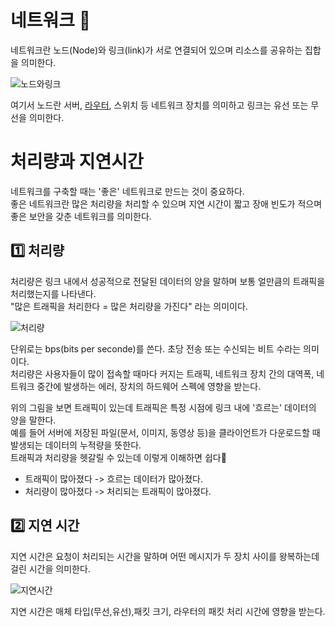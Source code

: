 # 네트워크 🛜

네트워크란 노드(Node)와 링크(link)가 서로 연결되어 있으며 리소스를 공유하는 집합을 의미한다.

![노드와링크](https://velog.velcdn.com/images/dev2022/post/dd84ea7c-5341-4046-afbd-e807a7aca1e5/image.png)

여기서 노드란 서버, [라우터](https://github.com/imkh817/cs-stduy/blob/master/src/main/resources/templates/%EB%84%A4%ED%8A%B8%EC%9B%8C%ED%81%AC/%EB%84%A4%ED%8A%B8%EC%9B%8C%ED%81%AC%20%EA%B8%B0%EC%B4%88/%EB%9D%BC%EC%9A%B0%ED%84%B0.md), 스위치 등 네트워크 장치를 의미하고 링크는 유선 또는 무선을 의미한다.

# 처리량과 지연시간

네트워크를 구축할 때는 '좋은' 네트워크로 만드는 것이 중요하다.  
좋은 네트워크란 많은 처리량을 처리할 수 있으며 지연 시간이 짧고 장애 빈도가 적으며 좋은 보안을 갖춘 네트워크를 의미한다.

## 1️⃣ 처리량

처리량은 링크 내에서 성공적으로 전달된 데이터의 양을 말하며 보통 얼만큼의 트래픽을 처리했는지를 나타낸다.  
"많은 트래픽을 처리한다 = 많은 처리량을 가진다" 라는 의미이다.

![처리량](https://velog.velcdn.com/images/keeper1826/post/1bcad7aa-02c5-493d-9be1-b2bd048b8f74/image.png)

단위로는 bps(bits per seconde)를 쓴다. 초당 전송 또는 수신되는 비트 수라는 의미이다.  
처리량은 사용자들이 많이 접속할 때마다 커지는 트래픽, 네트워크 장치 간의 대역폭, 네트워크 중간에 발생하는 에러, 장치의 하드웨어 스펙에 영향을 받는다.

위의 그림을 보면 트래픽이 있는데 트래픽은 특정 시점에 링크 내에 '흐르는' 데이터의 양을 말한다.  
예를 들어 서버에 저장된 파일(문서, 이미지, 동영상 등)을 클라이언트가 다운로드할 때 발생되는 데이터의 누적량을 뜻한다.  
트래픽과 처리량을 헷갈릴 수 있는데 이렇게 이해하면 쉽다🤩

-   트래픽이 많아졌다 -> 흐르는 데이터가 많아졌다.
-   처리량이 많아졌다 -> 처리되는 트래픽이 많아졌다.

## 2️⃣ 지연 시간

지연 시간은 요청이 처리되는 시간을 말하며 어떤 메시지가 두 장치 사이를 왕복하는데 걸린 시간을 의미한다.

![지연시간](https://velog.velcdn.com/images/hyein0112/post/80304e9b-a35c-4ef7-b46b-dce9ac71df94/image.png)

지연 시간은 매체 타입(무선,유선),패킷 크기, 라우터의 패킷 처리 시간에 영향을 받는다.